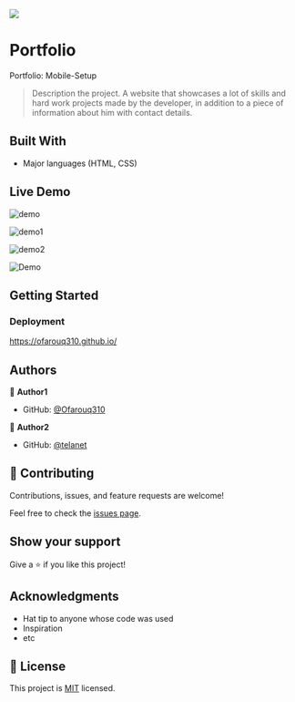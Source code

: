 ![](https://img.shields.io/badge/Microverse-blueviolet)

# Portfolio
Portfolio: Mobile-Setup

> Description the project.
A website that showcases a lot of skills and hard work projects made by the developer, in addition to a piece of information about him with contact details.


## Built With

- Major languages (HTML, CSS)


## Live Demo

![demo](https://user-images.githubusercontent.com/102612396/191850624-8d8c1717-a55a-41ea-a002-bc4126ea133b.JPG)

![demo1](https://user-images.githubusercontent.com/102612396/192112867-976ff7cc-94e4-4efb-aa85-74855baa0137.JPG)

![demo2](https://user-images.githubusercontent.com/102612396/192734045-0e5dfd52-ad35-499f-ada5-64e05991dfe1.JPG)

![Demo](https://user-images.githubusercontent.com/102612396/192741085-d95c8177-5271-4c0d-9fab-cfd37c071fbe.JPG)


## Getting Started

### Deployment
https://ofarouq310.github.io/


## Authors

👤 **Author1**

- GitHub: [@Ofarouq310](https://github.com/Ofarouq310)

👤 **Author2**

- GitHub: [@telanet](https://github.com/telanet)


## 🤝 Contributing

Contributions, issues, and feature requests are welcome!

Feel free to check the [issues page](../../issues/).


## Show your support

Give a ⭐️ if you like this project!


## Acknowledgments

- Hat tip to anyone whose code was used
- Inspiration
- etc


## 📝 License

This project is [MIT](./LICENSE) licensed.

